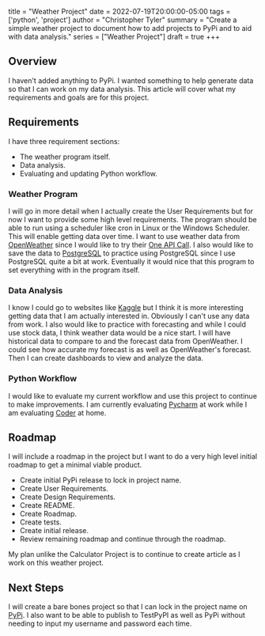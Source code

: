 title = "Weather Project"
date = 2022-07-19T20:00:00-05:00
tags = ['python', 'project']
author = "Christopher Tyler"
summary = "Create a simple weather project to document how to add projects to PyPi and to aid with data analysis."
series = ["Weather Project"]
draft = true
+++

## Overview

I haven't added anything to PyPi.
I wanted something to help generate data so that I can work on my data
analysis.
This article will cover what my requirements and goals are for this project.

## Requirements

I have three requirement sections:

- The weather program itself.
- Data analysis.
- Evaluating and updating Python workflow.

### Weather Program

I will go in more detail when I actually create the User Requirements but for
now I want to provide some high level requirements.
The program should be able to run using a scheduler like cron in Linux or the
Windows Scheduler.
This will enable getting data over time.
I want to use weather data from [OpenWeather](https://openweathermap.org/)
since I would like to try their 
[One API Call](https://openweathermap.org/api/one-call-3).
I also would like to save the data to [PostgreSQL](https://www.postgresql.org/)
to practice using PostgreSQL since I use PostgreSQL quite a bit at work.
Eventually it would nice that this program to set everything with in the
program itself.

### Data Analysis

I know I could go to websites like [Kaggle](https://www.kaggle.com/) but I
think it is more interesting getting data that I am actually interested in.
Obviously I can't use any data from work.
I also would like to practice with forecasting and while I could use stock
data, I think weather data would be a nice start.
I will have historical data to compare to and the forecast data from
OpenWeather.
I could see how accurate my forecast is as well as OpenWeather's forecast.
Then I can create dashboards to view and analyze the data.

### Python Workflow

I would like to evaluate my current workflow and use this project to continue
to make improvements.
I am currently evaluating [Pycharm](https://www.jetbrains.com/pycharm/) at work
while I am evaluating [Coder](https://github.com/coder/code-server) at home.

## Roadmap

I will include a roadmap in the project but I want to do a very high level
initial roadmap to get a minimal viable product.

- Create initial PyPi release to lock in project name.
- Create User Requirements.
- Create Design Requirements.
- Create README.
- Create Roadmap.
- Create tests.
- Create initial release.
- Review remaining roadmap and continue through the roadmap.

My plan unlike the Calculator Project is to continue to create article as I
work on this weather project.

## Next Steps

I will create a bare bones project so that I can lock in the project name on
[PyPi](https://pypi.org/).
I also want to be able to publish to TestPyPI as well as PyPi without needing
to input my username and password each time.
